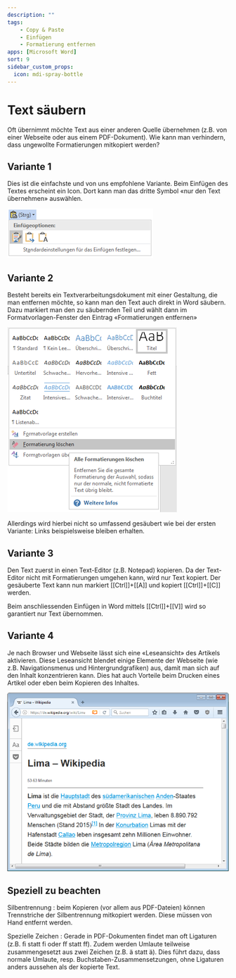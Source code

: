 ```yaml
---
description: ""
tags:
    - Copy & Paste
    - Einfügen
    - Formatierung entfernen
apps: [Microsoft Word]
sort: 9
sidebar_custom_props:
  icon: mdi-spray-bottle
---
```


# Text säubern



Oft übernimmt möchte Text aus einer anderen Quelle übernehmen (z.B. von einer Webseite oder aus einem PDF-Dokument). Wie kann man verhindern, dass ungewollte Formatierungen mitkopiert werden?

## Variante 1
Dies ist die einfachste und von uns empfohlene Variante. Beim Einfügen des Textes erscheint ein Icon. Dort kann man das dritte Symbol «nur den Text übernehmen» auswählen.

![Auswahl nach dem Einfügen über die Zwischenablage](./images/einfuege-optionen.ms.png)

## Variante 2
Besteht bereits ein Textverarbeitungsdokument mit einer Gestaltung, die man entfernen möchte, so kann man den Text auch direkt in Word säubern. Dazu markiert man den zu säubernden Teil und wählt dann im Formatvorlagen-Fenster den Eintrag «Formatierungen entfernen»

![«Formatierung löschen» über die Registerkarte «Start» in der Gruppe «Formatvorlagen»](./images/formatierung-entfernen.ms.png)

Allerdings wird hierbei nicht so umfassend gesäubert wie bei der ersten Variante: Links beispielsweise bleiben erhalten.

## Variante 3
Den Text zuerst in einen Text-Editor (z.B. Notepad) kopieren. Da der Text-Editor nicht mit Formatierungen umgehen kann, wird nur Text kopiert. Der gesäuberte Text kann nun markiert [[Ctrl]]+[[A]] und kopiert [[Ctrl]]+[[C]] werden.

Beim anschliessenden Einfügen in Word mittels [[Ctrl]]+[[V]] wird so garantiert nur Text übernommen.

## Variante 4
Je nach Browser und Webseite lässt sich eine «Leseansicht» des Artikels aktivieren. Diese Leseansicht blendet einige Elemente der Webseite (wie z.B. Navigationsmenus und Hintergrundgrafiken) aus, damit man sich auf den Inhalt konzentrieren kann. Dies hat auch Vorteile beim Drucken eines Artikel oder eben beim Kopieren des Inhaltes.

![Leseansicht in Firefox, aktiviert über das orangefarbene Buch-Symbol in der Adressleiste](./images/leseansicht-firefox.png)

## Speziell zu beachten

Silbentrennung
: beim Kopieren (vor allem aus PDF-Dateien) können Trennstriche der Silbentrennung mitkopiert werden. Diese müssen von Hand entfernt werden.

Spezielle Zeichen
: Gerade in PDF-Dokumenten findet man oft Ligaturen (z.B. &#xFB01; statt fi oder &#xFB00; statt ff). Zudem werden Umlaute teilweise zusammengesetzt aus zwei Zeichen (z.B. a&#x0308; statt ä). Dies führt dazu, dass normale Umlaute, resp. Buchstaben-Zusammensetzungen, ohne Ligaturen anders aussehen als der kopierte Text.
